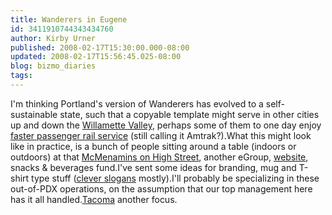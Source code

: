 ```yaml
---
title: Wanderers in Eugene
id: 3411910744343434760
author: Kirby Urner
published: 2008-02-17T15:30:00.000-08:00
updated: 2008-02-17T15:56:45.025-08:00
blog: bizmo_diaries
tags: 
---
```


I'm thinking Portland's version of Wanderers has evolved to a self-sustainable state, such that a copyable template might serve in other cities up and down the [Willamette Valley](http://worldgame.blogspot.com/2008/02/salem-and-eugene.html), perhaps some of them to one day enjoy [faster passenger rail service](http://mybizmo.blogspot.com/2008/01/pin-ball-in-pdx.html) (still calling it Amtrak?).What this might look like in practice, is a bunch of people sitting around a table (indoors or outdoors) at that [McMenamins on High Street](http://www.mcmenamins.com/index.php?loc=19), another eGroup, [website](http://wwwanderers.org/), snacks & beverages fund.I've sent some ideas for branding, mug and T-shirt type stuff ([clever slogans](http://www.stickergiant.com/page/sg/PROD/prog/y4942) mostly).I'll probably be specializing in these out-of-PDX operations, on the assumption that our top management here has it all handled.[Tacoma](http://worldgame.blogspot.com/2004/12/twenty-wall-posters-digital-art.html) another focus.